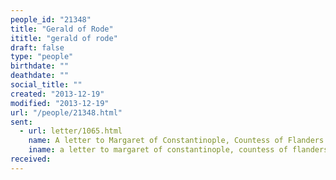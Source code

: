 ```yaml
---
people_id: "21348"
title: "Gerald of Rode"
ititle: "gerald of rode"
draft: false
type: "people"
birthdate: ""
deathdate: ""
social_title: ""
created: "2013-12-19"
modified: "2013-12-19"
url: "/people/21348.html"
sent:
  - url: letter/1065.html
    name: A letter to Margaret of Constantinople, Countess of Flanders (1248, August 11)
    iname: a letter to margaret of constantinople, countess of flanders (1248, august 11)
received:
---
```

